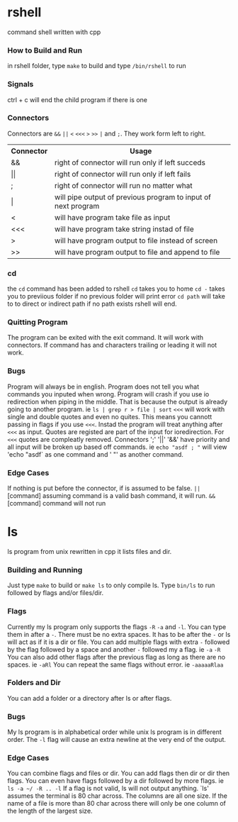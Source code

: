 # rshell
command shell written with cpp

### How to Build and Run
in rshell folder, type `make` to build and type `/bin/rshell` to run 

### Signals
ctrl + c will end the child program if there is one

### Connectors 
Connectors are `&&` `||` `<` `<<<` `>` `>>` `|` and `;`.
They work form left to right.
<table>
	<tr>
    		<th>Connector</th>
	    	<th>Usage</th>
	</tr>
	<tr>
		<td>&&</td>
		<td>right of connector will run only if left succeds</td>
	</tr>
	</tr>
		<td>||</td>
		<td>right of connector will run only if left fails</td>
	</tr>
	<tr>
		<td>;</td>
		<td>right of connector will run no matter what</td>
	</tr>
	<tr>
		<td>|</td>
		<td>will pipe output of previous program to input of next program</td>
	</tr>
	<tr>
		<td><</td>
		<td>will have program take file as input</td>
	</tr>
	<tr>
		<td><<<</td>
		<td>will have program take string instad of file</td>
	</tr>
	<tr>
		<td>></td>
		<td>will have program output to file instead of screen</td>
	</tr>
	<tr>
		<td>>></td>
		<td>will have program output to file and append to file</td>
	</tr>
</table>

### cd
the `cd` command has been added to rshell
`cd` takes you to home
`cd -` takes you to previious folder if no previous folder will print error
`cd path` will take to to direct or indirect path if no path exists rshell will end.

### Quitting Program 
The program can be exited with the exit command.
It will work with connectors. 
If command has and characters trailing or leading it will not work. 

### Bugs
Program will always be in english.
Program does not tell you what commands you inputed when wrong.
Program will crash if you use io redirection when piping in the middle.
That is because the output is already going to another program.
ie `ls | grep r > file | sort`
`<<<` will work with single and double quotes and even no quites.
This means you cannott passing in flags if you use `<<<`.
Instad the program will treat anything after `<<<` as input.
Quotes are registed are part of the input for ioredirection.
For `<<<` quotes are compleatly removed.
Connectors ';' '||' '&&' have priority and all input will be broken up based off commands.
ie `echo "asdf ; "` will view 'echo "asdf` as one command and ' "' as another command.

### Edge Cases
If nothing is put before the connector, if is assumed to be false.
`||` [command] assuming command is a valid bash command, it will run. 
`&&` [command] command will not run 

# ls
ls program from unix rewritten in cpp it lists files and dir.

### Building and Running
Just type `make` to build or `make ls` to only compile ls.
Type `bin/ls` to run followed by flags and/or files/dir.

### Flags
Currently my ls program only supports the flags `-R` `-a` and `-l`.
You can type them in after a `-`.
There must be no extra spaces.
It has to be after the `-` or ls will act as if it is a dir or file.
You can add multiple flags with extra `-` followed by the flag followed by a space and another `-` followed my a flag.
ie `-a` `-R`
You can also add other flags after the previous flag as long as there are no spaces.
ie `-aRl`
You can repeat the same flags without error. 
ie `-aaaaaRlaa`

### Folders and Dir
You can add a folder or a directory after ls or after flags.

### Bugs
My ls program is in alphabetical order while unix ls program is in different order.
The `-l` flag will cause an extra newline at the very end of the output.

### Edge Cases
You can combine flags and files or dir. 
You can add flags then dir or dir then flags. 
You can even have flags followed by a dir followed by more flags.
ie `ls -a ~/ -R .. -l`
If a flag is not valid, ls will not output anything.
`ls' assumes the terminal is 80 char across.
The columns are all one size.
If the name of a file is more than 80 char across there will only be one column of the length of the largest size.


